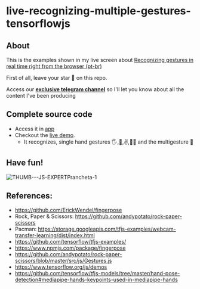 # live-recognizing-multiple-gestures-tensorflowjs

## About

This is the examples shown in my live screen about [Recognizing gestures in real time right from the browser (pt-br)](https://www.youtube.com/live/MeS6dX2a2zQ?feature=share)

First of all, leave your star 🌟 on this repo.

Access our [**exclusive telegram channel**](https://bit.ly/canalerickwendel) so I'll let you know about all the content I've been producing 

## Complete source code
- Access it in [app](./recorded/)
- Checkout the [live demo](https://erickwendel.github.io/live-recognizing-multiple-gestures-tensorflowjs/recorded/). 
  - It recognizes, single hand gestures 🖐,👊,✌️,👍🏻 and the multigesture 🙅


## Have fun!
![THUMB---JS-EXPERTPrancheta-1](https://user-images.githubusercontent.com/8060102/219484100-3b362e7a-6a2f-4df9-b4ce-d3be64a0964a.png)

## References:
- https://github.com/ErickWendel/fingerpose
- Rock, Paper & Scissors: https://github.com/andypotato/rock-paper-scissors
- Pacman: https://storage.googleapis.com/tfjs-examples/webcam-transfer-learning/dist/index.html
- https://github.com/tensorflow/tfjs-examples/
- https://www.npmjs.com/package/fingerpose
- https://github.com/andypotato/rock-paper-scissors/blob/master/src/js/Gestures.js
- https://www.tensorflow.org/js/demos
- https://github.com/tensorflow/tfjs-models/tree/master/hand-pose-detection#mediapipe-hands-keypoints-used-in-mediapipe-hands
